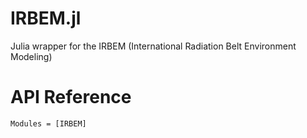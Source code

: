 # IRBEM.jl

Julia wrapper for the IRBEM (International Radiation Belt Environment Modeling)

# API Reference

```@autodocs
Modules = [IRBEM]
```
